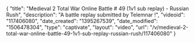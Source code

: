 {
    "title": "Medieval 2 Total War Online Battle # 49 (1v1 sub replay) - Russian Rush",
    "description": "A battle replay submitted by Telemnar !",
    "videoid": "117406080",
    "date_created": "1395267539",
    "date_modified": "1506478304",
    "type": "captivate",
    "layout": "video",
    "url": "\/v\/medieval-2-total-war-online-battle-49-1v1-sub-replay-russian-rush\/117406080"
}